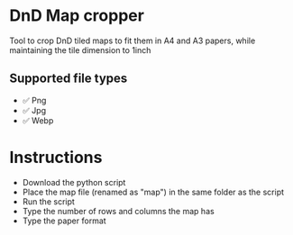 # DnD Map cropper
Tool to crop DnD tiled maps to fit them in A4 and A3 papers, while maintaining the tile dimension to 1inch

## Supported file types
- ✅ Png
- ✅ Jpg
- ✅ Webp


# Instructions
- Download the python script
- Place the map file (renamed as "map") in the same folder as the script
- Run the script
- Type the number of rows and columns the map has
- Type the paper format
